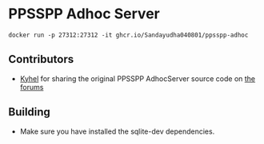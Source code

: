 # PPSSPP Adhoc Server

```
docker run -p 27312:27312 -it ghcr.io/Sandayudha040801/ppsspp-adhoc
```

## Contributors
- [Kyhel](https://github.com/Kyhel) for sharing the original PPSSPP AdhocServer source code on [the forums](http://forums.ppsspp.org/showthread.php?tid=3595&pid=59021#pid59021)


## Building
- Make sure you have installed the sqlite-dev dependencies.
